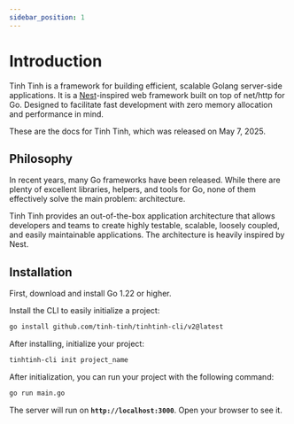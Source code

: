 ```yaml
---
sidebar_position: 1
---
```


# Introduction

Tinh Tinh is a framework for building efficient, scalable Golang server-side applications. It is a [Nest](https://docs.nestjs.com)-inspired web framework built on top of net/http for Go. Designed to facilitate fast development with zero memory allocation and performance in mind.

These are the docs for Tinh Tinh, which was released on May 7, 2025.

## Philosophy

In recent years, many Go frameworks have been released. While there are plenty of excellent libraries, helpers, and tools for Go, none of them effectively solve the main problem: architecture.

Tinh Tinh provides an out-of-the-box application architecture that allows developers and teams to create highly testable, scalable, loosely coupled, and easily maintainable applications. The architecture is heavily inspired by Nest.

## Installation

First, download and install Go 1.22 or higher.

Install the CLI to easily initialize a project:

```bash
go install github.com/tinh-tinh/tinhtinh-cli/v2@latest
```

After installing, initialize your project:

```bash
tinhtinh-cli init project_name
```

After initialization, you can run your project with the following command:
```bash
go run main.go
```

The server will run on **`http://localhost:3000`**. Open your browser to see it.